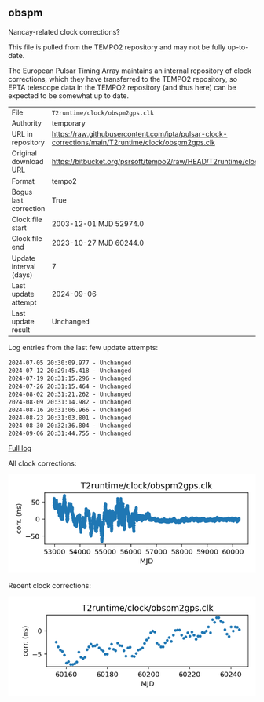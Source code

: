 
## obspm

Nancay-related clock corrections?

This file is pulled from the TEMPO2 repository and may not be fully
up-to-date.

The European Pulsar Timing Array maintains an internal repository
of clock corrections, which they have transferred to the TEMPO2
repository, so  EPTA telescope data in the TEMPO2 repository (and
thus here) can be expected to be somewhat up to date.

|     |     |
|:--- |:--- |
| File | `T2runtime/clock/obspm2gps.clk` |
| Authority | temporary |
| URL in repository | <https://raw.githubusercontent.com/ipta/pulsar-clock-corrections/main/T2runtime/clock/obspm2gps.clk> |
| Original download URL | <https://bitbucket.org/psrsoft/tempo2/raw/HEAD/T2runtime/clock/obspm2gps.clk> |
| Format | tempo2 |
| Bogus last correction | True |
| Clock file start | 2003-12-01 MJD 52974.0 |
| Clock file end | 2023-10-27 MJD 60244.0 |
| Update interval (days) | 7 |
| Last update attempt | 2024-09-06 |
| Last update result | Unchanged |

Log entries from the last few update attempts:
```
2024-07-05 20:30:09.977 - Unchanged
2024-07-12 20:29:45.418 - Unchanged
2024-07-19 20:31:15.296 - Unchanged
2024-07-26 20:31:15.464 - Unchanged
2024-08-02 20:31:21.262 - Unchanged
2024-08-09 20:31:14.982 - Unchanged
2024-08-16 20:31:06.966 - Unchanged
2024-08-23 20:31:03.801 - Unchanged
2024-08-30 20:32:36.804 - Unchanged
2024-09-06 20:31:44.755 - Unchanged
```
[Full log](https://raw.githubusercontent.com/ipta/pulsar-clock-corrections/main/log/T2runtime/clock/obspm2gps.clk.log)


All clock corrections:

![plot of all clock corrections](obspm2gps.clk.png "All corrections")

Recent clock corrections:

![plot of recent clock corrections](obspm2gps.clk.short.png "Recent corrections")

